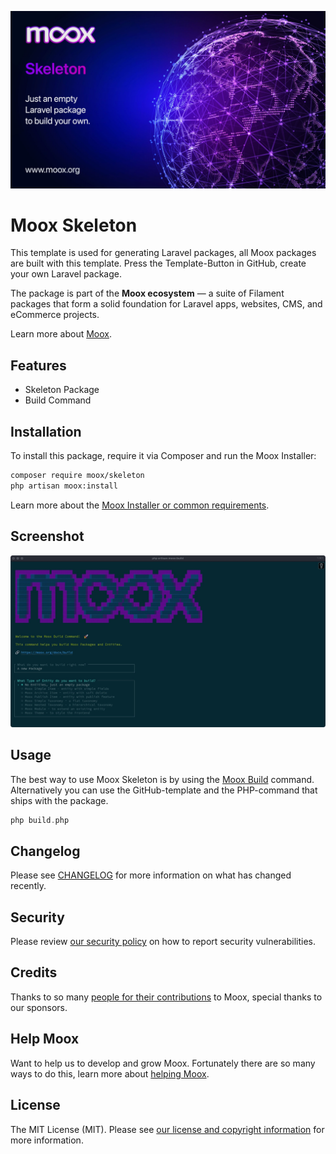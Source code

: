 <div class="filament-hidden">

![Moox Skeleton](banner.jpg)

</div>

# Moox Skeleton

<!-- Description -->

This template is used for generating Laravel packages, all Moox packages are built with this template. Press the Template-Button in GitHub, create your own Laravel package.

<!-- /Description -->

The package is part of the **Moox ecosystem** — a suite of Filament packages that form a solid foundation for Laravel apps, websites, CMS, and eCommerce projects.

Learn more about [Moox](https://moox.org).

## Features

<!-- Features -->

-   Skeleton Package
-   Build Command

<!-- /Features -->

## Installation

To install this package, require it via Composer and run the Moox Installer:

```bash
composer require moox/skeleton
php artisan moox:install
```

Learn more about the [Moox Installer or common requirements](https://moox.org/docs/getting-started/installation).

## Screenshot

![Moox Skeleton screenshot](screenshot/main.jpg)

## Usage

<!-- Usage -->

The best way to use Moox Skeleton is by using the [Moox Build](https://github.com/mooxphp/build) command. Alternatively you can use the GitHub-template and the PHP-command that ships with the package.

```php
php build.php
```

<!-- /Usage -->

## Changelog

Please see [CHANGELOG](CHANGELOG.md) for more information on what has changed recently.

## Security

Please review [our security policy](https://github.com/mooxphp/moox/security/policy) on how to report security vulnerabilities.

## Credits

Thanks to so many [people for their contributions](https://github.com/mooxphp/moox#contributors) to Moox, special thanks to our sponsors.

## Help Moox

Want to help us to develop and grow Moox. Fortunately there are so many ways to do this, learn more about [helping Moox](https://moox.org/help-moox).

## License

The MIT License (MIT). Please see [our license and copyright information](https://github.com/mooxphp/moox/blob/main/LICENSE.md) for more information.
